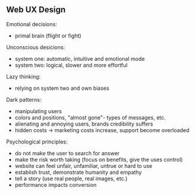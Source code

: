 ## Web UX Design

Emotional decisions:
- primal brain (flight or fight)

Unconscious desicions:
- system one: automatic, intuitive and emotional mode
- system two: logical, slower and more effortful

Lazy thinking:
- relying on system two and own biases

Dark patterns:
- manipulating users
- colors and positions, "almost gone"- types of messages, etc.
- alienating and annoying users, brands credibility suffers
- hidden costs -> marketing costs increase, support become overloaded

Psychological principles:
- do not make the user to search for answer
- make the risk worth taking (focus on benefits, give the uses control)
- website can feel unfair, unfamiliar, untrue or hard to use
- establish trust, demonstrate humanity and empathy
- tell a story (use real people, real images, etc.)
- performance impacts conversion
